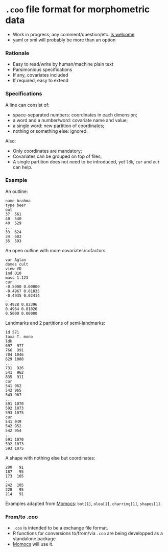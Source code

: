 `.coo` file format for morphometric data
===========

* Work in progress; any comment/question/etc. [is welcome](https://github.com/vbonhomme/coo-file-format/issues/new)
* yaml or xml will probably be more than an option

### Rationale
* Easy to read/write by human/machine plain text
* Parsimonious specifications
* If any, covariates included
* If required, easy to extend

### Specifications

A line can consist of:

* space-separated numbers: coordinates in each dimension;
* a word and a number/word: covariate name and value;
* a single word: new partition of coordinates;
* nothing or something else: ignored.

Also:

* Only coordinates are mandatory;
* Covariates can be grouped on top of files;
* A single partition does not need to be introduced, yet `ldk`, `cur` and `out` can help.


### Example
An outline:

```
name brahma
type beer
out
37  561
40  540
40  529
...
33  624
34  603
35  593
```

An open outline with more covariates/cofactors:

```
var Aglan
domes cult
view VD
ind O10
mass 1.123
cur
-0.5000 0.00000
-0.4967 0.01035
-0.4935 0.02414
...
0.4928 0.02396
0.4964 0.01026
0.5000 0.00000
```

Landmarks and 2 partitions of semi-landmarks:

```
id 571
taxa T. mono
ldk
697  977
766  991
704 1046
629 1008
...
731  926
541  962
835  911
cur
541 962
542 965
543 967
...
591 1070
592 1073
593 1075
cur
541 949
542 952
542 954
...
591 1070
592 1073
593 1075
```

A shape with nothing else but coordinates:

```
200   91
187   95
173  105
...
242  105
228   95
214   91
```

Examples adapted from [Momocs](https://github.com/vbonhomme/Momocs/): `bot[1]`, `olea[1]`, `charring[1]`, `shapes[1]`.

### From/to .coo
* `.coo` is intended to be a exchange file format.
* R functions for conversions to/from/via `.coo` are being developped as a standalone package
* [Momocs](https://github.com/vbonhomme/Momocs/) will use it.


